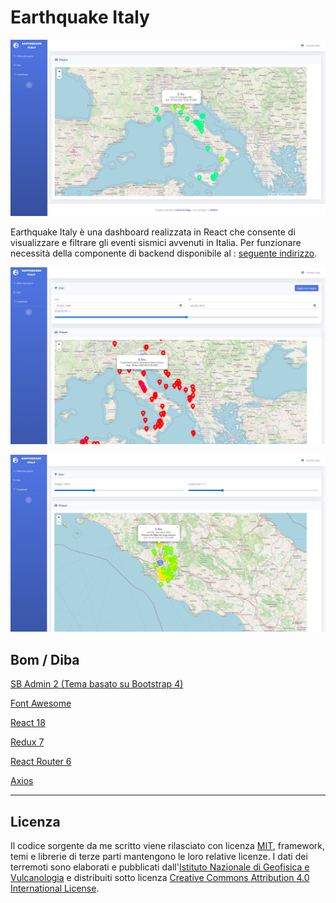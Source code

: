 # Earthquake Italy

![Homepage](https://raw.githubusercontent.com/RiccardoRiggi/earthquake-italy-fe/main/screenshots/homepage.png)
 
Earthquake Italy è una dashboard realizzata in React che consente di visualizzare e filtrare gli eventi sismici avvenuti in Italia. Per funzionare necessità della componente di backend disponibile al : [seguente indirizzo](https://github.com/RiccardoRiggi/earthquake-italy-be).

![Filtri temporali](https://raw.githubusercontent.com/RiccardoRiggi/earthquake-italy-fe/main/screenshots/filtriTemporali.png)

![Filtro per posizione](https://raw.githubusercontent.com/RiccardoRiggi/earthquake-italy-fe/main/screenshots/filtroPerPosizione.png)

## Bom / Diba

[SB Admin 2 (Tema basato su Bootstrap 4)](https://startbootstrap.com/theme/sb-admin-2)

[Font Awesome](https://fontawesome.com/)

[React 18](https://it.reactjs.org/)

[Redux 7](https://redux.js.org/)

[React Router 6](https://reactrouter.com/en/main)

[Axios](https://www.npmjs.com/package/react-axios)

---

## Licenza

Il codice sorgente da me scritto viene rilasciato con licenza [MIT](https://github.com/RiccardoRiggi/gooseform/blob/main/LICENSE), framework, temi e librerie di terze parti mantengono le loro relative licenze. I dati dei terremoti sono elaborati e pubblicati dall'[Istituto Nazionale di Geofisica e Vulcanologia](http://www.ingv.it/) e distribuiti sotto licenza [Creative Commons Attribution 4.0 International License](http://creativecommons.org/licenses/by/4.0/). 